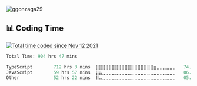 <p align="left"> <img src="https://komarev.com/ghpvc/?username=ggonzaga29&label=Profile%20views&color=0e75b6&style=flat" alt="ggonzaga29" /> </p>
<h2>📊 Coding Time</h2>
<a href="https://wakatime.com/@fbd916f9-042c-4823-a07c-8087b3f8ded0"><img src="https://wakatime.com/badge/user/fbd916f9-042c-4823-a07c-8087b3f8ded0.svg" alt="Total time coded since Nov 12 2021" /></a>
<!--START_SECTION:waka-->

```rust
Total Time: 904 hrs 47 mins

TypeScript        712 hrs 3 mins  ⣿⣿⣿⣿⣿⣿⣿⣿⣿⣿⣿⣿⣿⣿⣿⣿⣿⣿⣶⣀⣀⣀⣀⣀⣀   74.39 %
JavaScript        59 hrs 57 mins  ⣿⣦⣀⣀⣀⣀⣀⣀⣀⣀⣀⣀⣀⣀⣀⣀⣀⣀⣀⣀⣀⣀⣀⣀⣀   06.26 %
Other             52 hrs 22 mins  ⣿⣤⣀⣀⣀⣀⣀⣀⣀⣀⣀⣀⣀⣀⣀⣀⣀⣀⣀⣀⣀⣀⣀⣀⣀   05.47 %
```

<!--END_SECTION:waka-->
